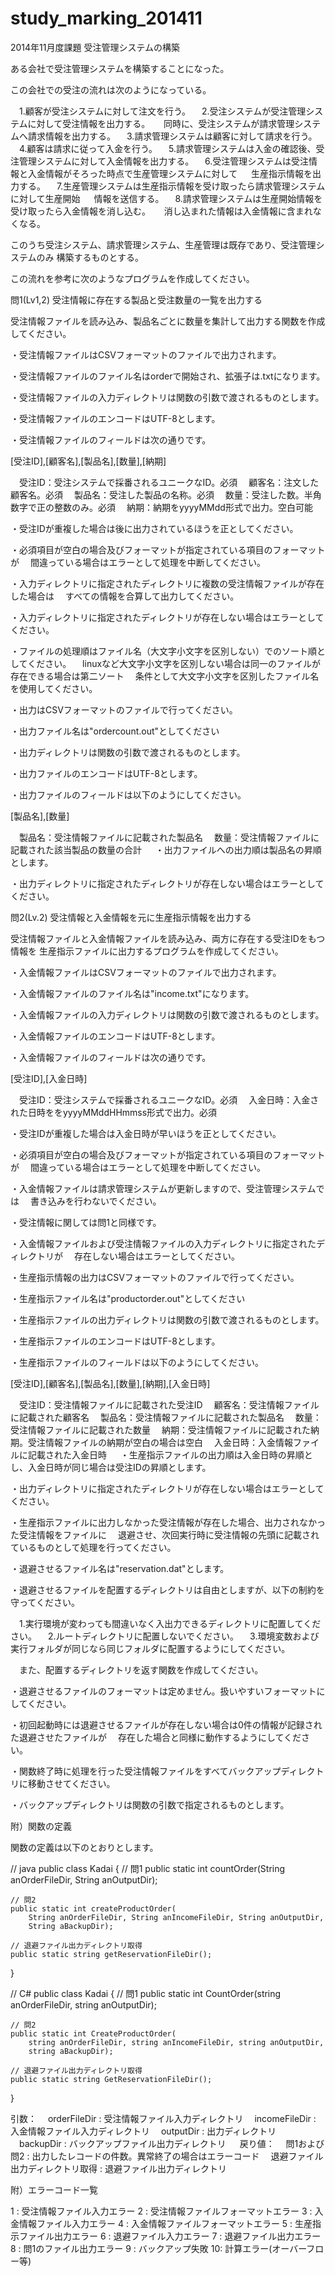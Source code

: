 # study_marking_201411
2014年11月度課題 受注管理システムの構築

ある会社で受注管理システムを構築することになった。

この会社での受注の流れは次のようになっている。

　1.顧客が受注システムに対して注文を行う。
　2.受注システムが受注管理システムに対して受注情報を出力する。
　  同時に、受注システムが請求管理システムへ請求情報を出力する。
　3.請求管理システムは顧客に対して請求を行う。
　4.顧客は請求に従って入金を行う。
　5.請求管理システムは入金の確認後、受注管理システムに対して入金情報を出力する。
　6.受注管理システムは受注情報と入金情報がそろった時点で生産管理システムに対して
　  生産指示情報を出力する。
　7.生産管理システムは生産指示情報を受け取ったら請求管理システムに対して生産開始
　  情報を送信する。
　8.請求管理システムは生産開始情報を受け取ったら入金情報を消し込む。
　  消し込まれた情報は入金情報に含まれなくなる。

このうち受注システム、請求管理システム、生産管理は既存であり、受注管理システムのみ
構築するものとする。

この流れを参考に次のようなプログラムを作成してください。

問1(Lv1,2) 受注情報に存在する製品と受注数量の一覧を出力する

受注情報ファイルを読み込み、製品名ごとに数量を集計して出力する関数を作成してください。

・受注情報ファイルはCSVフォーマットのファイルで出力されます。

・受注情報ファイルのファイル名はorderで開始され、拡張子は.txtになります。

・受注情報ファイルの入力ディレクトリは関数の引数で渡されるものとします。

・受注情報ファイルのエンコードはUTF-8とします。

・受注情報ファイルのフィールドは次の通りです。

[受注ID],[顧客名],[製品名],[数量],[納期]

　受注ID：受注システムで採番されるユニークなID。必須
　顧客名：注文した顧客名。必須
　製品名：受注した製品の名称。必須
　数量：受注した数。半角数字で正の整数のみ。必須
　納期：納期をyyyyMMdd形式で出力。空白可能

・受注IDが重複した場合は後に出力されているほうを正としてください。

・必須項目が空白の場合及びフォーマットが指定されている項目のフォーマットが
　間違っている場合はエラーとして処理を中断してください。

・入力ディレクトリに指定されたディレクトリに複数の受注情報ファイルが存在した場合は
　すべての情報を合算して出力してください。

・入力ディレクトリに指定されたディレクトリが存在しない場合はエラーとしてください。

・ファイルの処理順はファイル名（大文字小文字を区別しない）でのソート順としてください。
　linuxなど大文字小文字を区別しない場合は同一のファイルが存在できる場合は第二ソート
　条件として大文字小文字を区別したファイル名を使用してください。

・出力はCSVフォーマットのファイルで行ってください。

・出力ファイル名は"ordercount.out"としてください

・出力ディレクトリは関数の引数で渡されるものとします。

・出力ファイルのエンコードはUTF-8とします。

・出力ファイルのフィールドは以下のようにしてください。

[製品名],[数量]

　製品名：受注情報ファイルに記載された製品名
　数量：受注情報ファイルに記載された該当製品の数量の合計
　
・出力ファイルへの出力順は製品名の昇順とします。

・出力ディレクトリに指定されたディレクトリが存在しない場合はエラーとしてください。

問2(Lv.2) 受注情報と入金情報を元に生産指示情報を出力する

受注情報ファイルと入金情報ファイルを読み込み、両方に存在する受注IDをもつ情報を
生産指示ファイルに出力するプログラムを作成してください。

・入金情報ファイルはCSVフォーマットのファイルで出力されます。

・入金情報ファイルのファイル名は"income.txt"になります。

・入金情報ファイルの入力ディレクトリは関数の引数で渡されるものとします。

・入金情報ファイルのエンコードはUTF-8とします。

・入金情報ファイルのフィールドは次の通りです。

[受注ID],[入金日時]

　受注ID：受注システムで採番されるユニークなID。必須
　入金日時：入金された日時ををyyyyMMddHHmmss形式で出力。必須

・受注IDが重複した場合は入金日時が早いほうを正としてください。

・必須項目が空白の場合及びフォーマットが指定されている項目のフォーマットが
　間違っている場合はエラーとして処理を中断してください。

・入金情報ファイルは請求管理システムが更新しますので、受注管理システムでは
　書き込みを行わないでください。

・受注情報に関しては問1と同様です。

・入金情報ファイルおよび受注情報ファイルの入力ディレクトリに指定されたディレクトリが
　存在しない場合はエラーとしてください。

・生産指示情報の出力はCSVフォーマットのファイルで行ってください。

・生産指示ファイル名は"productorder.out"としてください

・生産指示ファイルの出力ディレクトリは関数の引数で渡されるものとします。

・生産指示ファイルのエンコードはUTF-8とします。

・生産指示ファイルのフィールドは以下のようにしてください。

[受注ID],[顧客名],[製品名],[数量],[納期],[入金日時]

　受注ID：受注情報ファイルに記載された受注ID
　顧客名：受注情報ファイルに記載された顧客名
　製品名：受注情報ファイルに記載された製品名
　数量：受注情報ファイルに記載された数量
　納期：受注情報ファイルに記載された納期。受注情報ファイルの納期が空白の場合は空白
　入金日時：入金情報ファイルに記載された入金日時
　
・生産指示ファイルの出力順は入金日時の昇順とし、入金日時が同じ場合は受注IDの昇順とします。

・出力ディレクトリに指定されたディレクトリが存在しない場合はエラーとしてください。

・生産指示ファイルに出力しなかった受注情報が存在した場合、出力されなかった受注情報をファイルに
　退避させ、次回実行時に受注情報の先頭に記載されているものとして処理を行ってください。

・退避させるファイル名は"reservation.dat"とします。

・退避させるファイルを配置するディレクトリは自由としますが、以下の制約を守ってください。

　1.実行環境が変わっても間違いなく入出力できるディレクトリに配置してください。
　2.ルートディレクトリに配置しないでください。
　3.環境変数および実行フォルダが同じなら同じフォルダに配置するようにしてください。

　また、配置するディレクトリを返す関数を作成してください。

・退避させるファイルのフォーマットは定めません。扱いやすいフォーマットにしてください。

・初回起動時には退避させるファイルが存在しない場合は0件の情報が記録された退避させたファイルが
　存在した場合と同様に動作するようにしてください。

・関数終了時に処理を行った受注情報ファイルをすべてバックアップディレクトリに移動させてください。

・バックアップディレクトリは関数の引数で指定されるものとします。

附）関数の定義

関数の定義は以下のとおりとします。

// java
public class Kadai {
	// 問1
	public static int countOrder(String anOrderFileDir, String anOutputDir);
	
	// 問2
	public static int createProductOrder(
		String anOrderFileDir, String anIncomeFileDir, String anOutputDir,
		String aBackupDir);
	
	// 退避ファイル出力ディレクトリ取得
	public static string getReservationFileDir();
}

// C#
public class Kadai
{
	// 問1
	public static int CountOrder(string anOrderFileDir, string anOutputDir);
	
	// 問2
	public static int CreateProductOrder(
		string anOrderFileDir, string anIncomeFileDir, string anOutputDir,
		string aBackupDir);
	
	// 退避ファイル出力ディレクトリ取得
	public static string GetReservationFileDir();
}

引数：
　orderFileDir : 受注情報ファイル入力ディレクトリ
　incomeFileDir : 入金情報ファイル入力ディレクトリ
　outputDir : 出力ディレクトリ
　backupDir : バックアップファイル出力ディレクトリ
　
戻り値：
　問1および問2 : 出力したレコードの件数。異常終了の場合はエラーコード
　退避ファイル出力ディレクトリ取得 : 退避ファイル出力ディレクトリ

附）エラーコード一覧

1 : 受注情報ファイル入力エラー
2 : 受注情報ファイルフォーマットエラー
3 : 入金情報ファイル入力エラー
4 : 入金情報ファイルフォーマットエラー
5 : 生産指示ファイル出力エラー
6 : 退避ファイル入力エラー
7 : 退避ファイル出力エラー
8 : 問1のファイル出力エラー
9 : バックアップ失敗
10: 計算エラー(オーバーフロー等)
